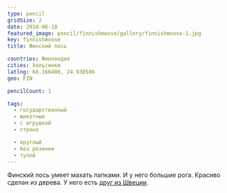 ```yaml
---
type: pencil
gridSize: 2
date: 2018-06-18
featured_image: pencil/finnishmoose/gallery/finnishmoose-1.jpg
key: finnishmoose
title: Финский лось

countries: Финляндия
cities: Хельсинки
latlng: 60.166480, 24.930586
geo: FIN

pencilCount: 1

tags:
  - государственный
  - животные
  - с игрушкой
  - страна

  - круглый
  - без резинки
  - тупой
---
```


Финский лось умеет махать лапками. И у него большие рога. Красиво сделан из дерева. У него есть [друг из Швеции](?display=swedish-moose).
